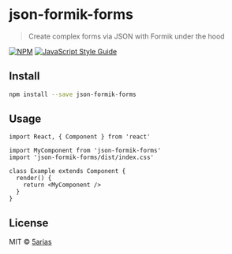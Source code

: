 # json-formik-forms

> Create complex forms via JSON with Formik under the hood

[![NPM](https://img.shields.io/npm/v/json-formik-forms.svg)](https://www.npmjs.com/package/json-formik-forms) [![JavaScript Style Guide](https://img.shields.io/badge/code_style-standard-brightgreen.svg)](https://standardjs.com)

## Install

```bash
npm install --save json-formik-forms
```

## Usage

```tsx
import React, { Component } from 'react'

import MyComponent from 'json-formik-forms'
import 'json-formik-forms/dist/index.css'

class Example extends Component {
  render() {
    return <MyComponent />
  }
}
```

## License

MIT © [5arias](https://github.com/5arias)
